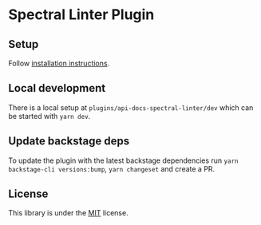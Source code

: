 # Spectral Linter Plugin

## Setup

Follow [installation instructions](./plugins/api-docs-spectral-linter).

## Local development

There is a local setup at `plugins/api-docs-spectral-linter/dev` which can be started with `yarn dev`.

## Update backstage deps

To update the plugin with the latest backstage dependencies run `yarn backstage-cli versions:bump`,
`yarn changeset` and create a PR.

## License

This library is under the [MIT](LICENSE) license.
